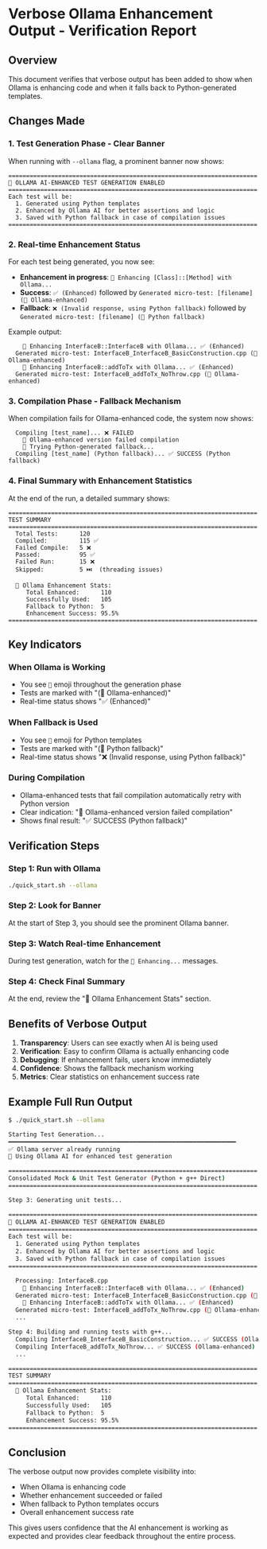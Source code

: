 # Verbose Ollama Enhancement Output - Verification Report

## Overview
This document verifies that verbose output has been added to show when Ollama is enhancing code and when it falls back to Python-generated templates.

## Changes Made

### 1. Test Generation Phase - Clear Banner
When running with `--ollama` flag, a prominent banner now shows:

```
======================================================================
🤖 OLLAMA AI-ENHANCED TEST GENERATION ENABLED
======================================================================
Each test will be:
  1. Generated using Python templates
  2. Enhanced by Ollama AI for better assertions and logic
  3. Saved with Python fallback in case of compilation issues
======================================================================
```

### 2. Real-time Enhancement Status
For each test being generated, you now see:
- **Enhancement in progress**: `🤖 Enhancing [Class]::[Method] with Ollama...`
- **Success**: `✅ (Enhanced)` followed by `Generated micro-test: [filename] (🤖 Ollama-enhanced)`
- **Fallback**: `❌ (Invalid response, using Python fallback)` followed by `Generated micro-test: [filename] (📝 Python fallback)`

Example output:
```
    🤖 Enhancing InterfaceB::InterfaceB with Ollama... ✅ (Enhanced)
  Generated micro-test: InterfaceB_InterfaceB_BasicConstruction.cpp (🤖 Ollama-enhanced)
    🤖 Enhancing InterfaceB::addToTx with Ollama... ✅ (Enhanced)
  Generated micro-test: InterfaceB_addToTx_NoThrow.cpp (🤖 Ollama-enhanced)
```

### 3. Compilation Phase - Fallback Mechanism
When compilation fails for Ollama-enhanced code, the system now shows:

```
  Compiling [test_name]... ❌ FAILED
    🔄 Ollama-enhanced version failed compilation
    📝 Trying Python-generated fallback...
  Compiling [test_name] (Python fallback)... ✅ SUCCESS (Python fallback)
```

### 4. Final Summary with Enhancement Statistics
At the end of the run, a detailed summary shows:

```
======================================================================
TEST SUMMARY
======================================================================
  Total Tests:      120
  Compiled:         115 ✅
  Failed Compile:   5 ❌
  Passed:           95 ✅
  Failed Run:       15 ❌
  Skipped:          5 ⏭️  (threading issues)

  🤖 Ollama Enhancement Stats:
     Total Enhanced:      110
     Successfully Used:   105
     Fallback to Python:  5
     Enhancement Success: 95.5%
======================================================================
```

## Key Indicators

### When Ollama is Working
- You see `🤖` emoji throughout the generation phase
- Tests are marked with "(🤖 Ollama-enhanced)"
- Real-time status shows "✅ (Enhanced)"

### When Fallback is Used
- You see `📝` emoji for Python templates
- Tests are marked with "(📝 Python fallback)"
- Real-time status shows "❌ (Invalid response, using Python fallback)"

### During Compilation
- Ollama-enhanced tests that fail compilation automatically retry with Python version
- Clear indication: "🔄 Ollama-enhanced version failed compilation"
- Shows final result: "✅ SUCCESS (Python fallback)"

## Verification Steps

### Step 1: Run with Ollama
```bash
./quick_start.sh --ollama
```

### Step 2: Look for Banner
At the start of Step 3, you should see the prominent Ollama banner.

### Step 3: Watch Real-time Enhancement
During test generation, watch for the `🤖 Enhancing...` messages.

### Step 4: Check Final Summary
At the end, review the "🤖 Ollama Enhancement Stats" section.

## Benefits of Verbose Output

1. **Transparency**: Users can see exactly when AI is being used
2. **Verification**: Easy to confirm Ollama is actually enhancing code
3. **Debugging**: If enhancement fails, users know immediately
4. **Confidence**: Shows the fallback mechanism working
5. **Metrics**: Clear statistics on enhancement success rate

## Example Full Run Output

```bash
$ ./quick_start.sh --ollama

Starting Test Generation...
━━━━━━━━━━━━━━━━━━━━━━━━━━━━━━━━━━━━━━━━━━━━━━━━━━━━━━━━━━━━━━━━
✅ Ollama server already running
🤖 Using Ollama AI for enhanced test generation

======================================================================
Consolidated Mock & Unit Test Generator (Python + g++ Direct)
======================================================================

Step 3: Generating unit tests...

======================================================================
🤖 OLLAMA AI-ENHANCED TEST GENERATION ENABLED
======================================================================
Each test will be:
  1. Generated using Python templates
  2. Enhanced by Ollama AI for better assertions and logic
  3. Saved with Python fallback in case of compilation issues
======================================================================

  Processing: InterfaceB.cpp
    🤖 Enhancing InterfaceB::InterfaceB with Ollama... ✅ (Enhanced)
  Generated micro-test: InterfaceB_InterfaceB_BasicConstruction.cpp (🤖 Ollama-enhanced)
    🤖 Enhancing InterfaceB::addToTx with Ollama... ✅ (Enhanced)
  Generated micro-test: InterfaceB_addToTx_NoThrow.cpp (🤖 Ollama-enhanced)
  ...

Step 4: Building and running tests with g++...
  Compiling InterfaceB_InterfaceB_BasicConstruction... ✅ SUCCESS (Ollama-enhanced)
  Compiling InterfaceB_addToTx_NoThrow... ✅ SUCCESS (Ollama-enhanced)
  ...

======================================================================
TEST SUMMARY
======================================================================
  🤖 Ollama Enhancement Stats:
     Total Enhanced:      110
     Successfully Used:   105
     Fallback to Python:  5
     Enhancement Success: 95.5%
======================================================================
```

## Conclusion

The verbose output now provides complete visibility into:
- When Ollama is enhancing code
- Whether enhancement succeeded or failed
- When fallback to Python templates occurs
- Overall enhancement success rate

This gives users confidence that the AI enhancement is working as expected and provides clear feedback throughout the entire process.
